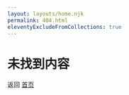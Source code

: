```yaml
---
layout: layouts/home.njk
permalink: 404.html
eleventyExcludeFromCollections: true
---
```

# 未找到内容 #

返回 <a href="/">首页</a>

<!--

Read more: https://www.11ty.dev/docs/quicktips/not-found/

This will work for both GitHub pages and Netlify:

* https://help.github.com/articles/creating-a-custom-404-page-for-your-github-pages-site/
* https://www.netlify.com/docs/redirects/#custom-404

-->
